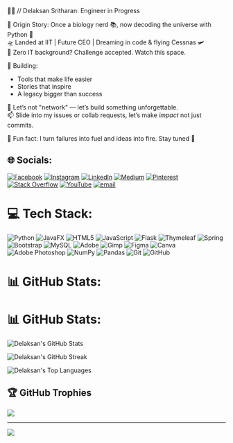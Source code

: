 👨‍🚀 // Delaksan Sritharan: Engineer in Progress

📍 Origin Story: Once a biology nerd 📚, now decoding the universe with Python 🐍  
🛸 Landed at IIT | Future CEO | Dreaming in code & flying Cessnas 🛩️  
🧠 Zero IT background? Challenge accepted. Watch this space.

🧩 Building:
- Tools that make life easier
- Stories that inspire
- A legacy bigger than success

🤝 Let’s not "network" — let’s build something unforgettable.  
📫 Slide into my issues or collab requests, let’s make *impact* not just commits.

🧨 Fun fact: I turn failures into fuel and ideas into fire. Stay tuned 🚀

## 🌐 Socials:
[![Facebook](https://img.shields.io/badge/Facebook-%231877F2.svg?logo=Facebook&logoColor=white)](https://facebook.com/https://www.facebook.com/delaksan) [![Instagram](https://img.shields.io/badge/Instagram-%23E4405F.svg?logo=Instagram&logoColor=white)](https://instagram.com/https://www.instagram.com/delaksan_sritharan/) [![LinkedIn](https://img.shields.io/badge/LinkedIn-%230077B5.svg?logo=linkedin&logoColor=white)](https://linkedin.com/in/https://www.linkedin.com/in/delaksan-sritharan/) [![Medium](https://img.shields.io/badge/Medium-12100E?logo=medium&logoColor=white)](https://medium.com/@https://medium.com/@delaksan) [![Pinterest](https://img.shields.io/badge/Pinterest-%23E60023.svg?logo=Pinterest&logoColor=white)](https://pinterest.com/https://www.pinterest.com/delaksans/) [![Stack Overflow](https://img.shields.io/badge/-Stackoverflow-FE7A16?logo=stack-overflow&logoColor=white)](https://stackoverflow.com/users/https://stackoverflow.com/users/29412019/delaksan-sritharan) [![YouTube](https://img.shields.io/badge/YouTube-%23FF0000.svg?logo=YouTube&logoColor=white)](https://youtube.com/@https://www.youtube.com/user/delaksan) [![email](https://img.shields.io/badge/Email-D14836?logo=gmail&logoColor=white)](mailto:delaksan@gmail.com) 

# 💻 Tech Stack:
![Python](https://img.shields.io/badge/python-3670A0?style=for-the-badge&logo=python&logoColor=ffdd54) ![JavaFX](https://img.shields.io/badge/javafx-%23FF0000.svg?style=for-the-badge&logo=javafx&logoColor=white) ![HTML5](https://img.shields.io/badge/html5-%23E34F26.svg?style=for-the-badge&logo=html5&logoColor=white) ![JavaScript](https://img.shields.io/badge/javascript-%23323330.svg?style=for-the-badge&logo=javascript&logoColor=%23F7DF1E) ![Flask](https://img.shields.io/badge/flask-%23000.svg?style=for-the-badge&logo=flask&logoColor=white) ![Thymeleaf](https://img.shields.io/badge/Thymeleaf-%23005C0F.svg?style=for-the-badge&logo=Thymeleaf&logoColor=white) ![Spring](https://img.shields.io/badge/spring-%236DB33F.svg?style=for-the-badge&logo=spring&logoColor=white) ![Bootstrap](https://img.shields.io/badge/bootstrap-%238511FA.svg?style=for-the-badge&logo=bootstrap&logoColor=white) ![MySQL](https://img.shields.io/badge/mysql-4479A1.svg?style=for-the-badge&logo=mysql&logoColor=white) ![Adobe](https://img.shields.io/badge/adobe-%23FF0000.svg?style=for-the-badge&logo=adobe&logoColor=white) ![Gimp](https://img.shields.io/badge/Gimp-657D8B?style=for-the-badge&logo=gimp&logoColor=FFFFFF) ![Figma](https://img.shields.io/badge/figma-%23F24E1E.svg?style=for-the-badge&logo=figma&logoColor=white) ![Canva](https://img.shields.io/badge/Canva-%2300C4CC.svg?style=for-the-badge&logo=Canva&logoColor=white) ![Adobe Photoshop](https://img.shields.io/badge/adobe%20photoshop-%2331A8FF.svg?style=for-the-badge&logo=adobe%20photoshop&logoColor=white) ![NumPy](https://img.shields.io/badge/numpy-%23013243.svg?style=for-the-badge&logo=numpy&logoColor=white) ![Pandas](https://img.shields.io/badge/pandas-%23150458.svg?style=for-the-badge&logo=pandas&logoColor=white) ![Git](https://img.shields.io/badge/git-%23F05033.svg?style=for-the-badge&logo=git&logoColor=white) ![GitHub](https://img.shields.io/badge/github-%23121011.svg?style=for-the-badge&logo=github&logoColor=white)
# 📊 GitHub Stats:
# 📊 GitHub Stats:
![Delaksan's GitHub Stats](https://github-readme-stats.vercel.app/api?username=Delaksan-Sritharan&show_icons=true&theme=tokyonight&hide_border=false&include_all_commits=true&count_private=true)

![Delaksan's GitHub Streak](https://streak-stats.demolab.com?user=Delaksan-Sritharan&theme=tokyonight&hide_border=false)

![Delaksan's Top Languages](https://github-readme-stats.vercel.app/api/top-langs/?username=Delaksan-Sritharan&layout=compact&theme=tokyonight&hide_border=false&langs_count=8)

## 🏆 GitHub Trophies
![](https://github-profile-trophy.vercel.app/?username=Delaksan-Sritharan&theme=radical&no-frame=false&no-bg=false&margin-w=4)

---
[![](https://visitcount.itsvg.in/api?id=Delaksan-Sritharan&icon=0&color=0)](https://visitcount.itsvg.in)

<!-- Proudly created with GPRM ( https://gprm.itsvg.in ) -->
